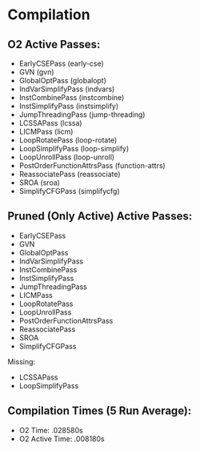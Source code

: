 # Compilation

## O2 Active Passes: 

* EarlyCSEPass (early-cse)
* GVN (gvn)
* GlobalOptPass (globalopt)
* IndVarSimplifyPass (indvars)
* InstCombinePass (instcombine)
* InstSimplifyPass (instsimplify)
* JumpThreadingPass (jump-threading)
* LCSSAPass (lcssa)
* LICMPass (licm)
* LoopRotatePass (loop-rotate)
* LoopSimplifyPass (loop-simplify)
* LoopUnrollPass (loop-unroll)
* PostOrderFunctionAttrsPass (function-attrs)
* ReassociatePass (reassociate)
* SROA (sroa)
* SimplifyCFGPass (simplifycfg)

## Pruned (Only Active) Active Passes:
* EarlyCSEPass
* GVN
* GlobalOptPass
* IndVarSimplifyPass
* InstCombinePass
* InstSimplifyPass
* JumpThreadingPass
* LICMPass
* LoopRotatePass
* LoopUnrollPass
* PostOrderFunctionAttrsPass
* ReassociatePass
* SROA
* SimplifyCFGPass

Missing:
* LCSSAPass
* LoopSimplifyPass

## Compilation Times (5 Run Average):
* O2 Time: .028580s
* O2 Active Time: .008180s

